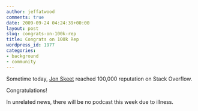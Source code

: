 ```yaml
---
author: jeffatwood
comments: true
date: 2009-09-24 04:24:39+00:00
layout: post
slug: congrats-on-100k-rep
title: Congrats on 100k Rep
wordpress_id: 1977
categories:
- background
- community
---
```


Sometime today, [Jon Skeet](http://stackoverflow.com/users/22656/jon-skeet) reached 100,000 reputation on Stack Overflow.







Congratulations!



In unrelated news, there will be no podcast this week due to illness.

